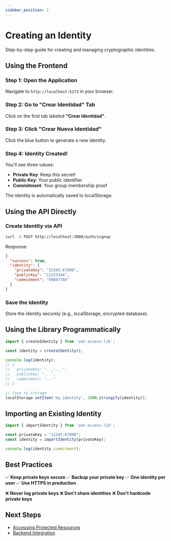 ```yaml
---
sidebar_position: 1
---
```


# Creating an Identity

Step-by-step guide for creating and managing cryptographic identities.

## Using the Frontend

### Step 1: Open the Application

Navigate to `http://localhost:5173` in your browser.

### Step 2: Go to "Crear Identidad" Tab

Click on the first tab labeled **"Crear Identidad"**.

### Step 3: Click "Crear Nueva Identidad"

Click the blue button to generate a new identity.

### Step 4: Identity Created!

You'll see three values:
- **Private Key**: Keep this secret!
- **Public Key**: Your public identifier
- **Commitment**: Your group membership proof

The identity is automatically saved to localStorage.

## Using the API Directly

### Create Identity via API

```bash
curl -X POST http://localhost:3000/auth/signup
```

Response:

```json
{
  "success": true,
  "identity": {
    "privateKey": "12345:67890",
    "publicKey": "11223344",
    "commitment": "99887766"
  }
}
```

### Save the Identity

Store the identity securely (e.g., localStorage, encrypted database).

## Using the Library Programmatically

```typescript
import { createIdentity } from 'zwt-access-lib';

const identity = createIdentity();

console.log(identity);
// {
//   privateKey: "...:...",
//   publicKey: "...",
//   commitment: "..."
// }

// Save to storage
localStorage.setItem('my_identity', JSON.stringify(identity));
```

## Importing an Existing Identity

```typescript
import { importIdentity } from 'zwt-access-lib';

const privateKey = "12345:67890";
const identity = importIdentity(privateKey);

console.log(identity.commitment);
```

## Best Practices

✅ **Keep private keys secure**
✅ **Backup your private key**
✅ **One identity per user**
✅ **Use HTTPS in production**

❌ **Never log private keys**
❌ **Don't share identities**
❌ **Don't hardcode private keys**

## Next Steps

- [Accessing Protected Resources](accessing-protected-resources)
- [Backend Integration](backend-integration)
